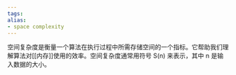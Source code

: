 ```yaml
---
tags: 
alias:
- space complexity
---
```


空间复杂度是衡量一个算法在执行过程中所需存储空间的一个指标。它帮助我们理解算法对[[内存]]使用的效率。空间复杂度通常用符号 S(n) 来表示，其中 n 是输入数据的大小。

